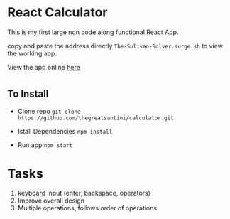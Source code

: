 # React Calculator

This is my first large non code along functional React App.

copy and paste the address directly  `The-Sulivan-Solver.surge.sh`  to view the working app.

View the app online [here](The-Sulivan-Solver.surge.sh)

# <h2>To Install</h2>

- Clone  repo
`git clone https://github.com/thegreatsantini/calculator.git`

- Istall Dependencies
`npm install`

- Run app
 `npm start` 

# Tasks

1) keyboard input (enter, backspace, operators)
3) Improve overall design 
4) Multiple operations, follows order of operations

